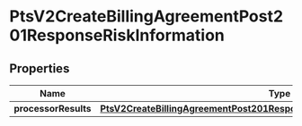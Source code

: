 
# PtsV2CreateBillingAgreementPost201ResponseRiskInformation

## Properties
Name | Type | Description | Notes
------------ | ------------- | ------------- | -------------
**processorResults** | [**PtsV2CreateBillingAgreementPost201ResponseRiskInformationProcessorResults**](PtsV2CreateBillingAgreementPost201ResponseRiskInformationProcessorResults.md) |  |  [optional]



